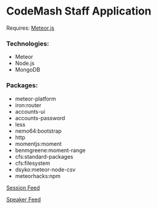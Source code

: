 # CodeMash Staff Application #

Requires:
[Meteor.js](https://www.meteor.com/install)


### Technologies: ###
* Meteor
* Node.js
* MongoDB

### Packages: ###
* meteor-platform
* iron:router
* accounts-ui
* accounts-password
* less
* nemo64:bootstrap
* http
* momentjs:moment
* benmgreene:moment-range
* cfs:standard-packages
* cfs:filesystem
* dsyko:meteor-node-csv
* meteorhacks:npm

[Session Feed](https://cmprod-speakers.azurewebsites.net/api/sessionsdata)

[Speaker Feed](https://cmprod-speakers.azurewebsites.net/api/speakersdata)